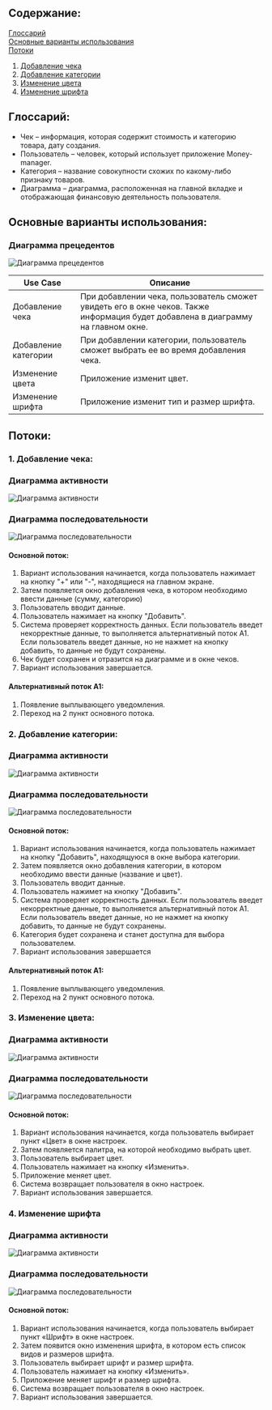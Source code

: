 ## Содержание: 

[Глоссарий](#Глоссарий) <br>
[Основные варианты использования](#1) <br>
[Потоки](#2) <br>
1. [Добавление чека](#3) <br>
2. [Добавление категории](#4) <br>
3. [Изменение цвета](#5) <br>
4. [Изменение шрифта](#6) <br>


## Глоссарий: <a name="Глоссарий"> </a>

<ul> 
  <li> Чек – информация, которая содержит стоимость и категорию товара, дату создания. </li>
  <li> Пользователь – человек, который использует приложение Money-manager. </li>
  <li> Категория – название совокупности схожих по какому-либо признаку товаров. </li>
  <li> Диаграмма – диаграмма, расположенная на главной вкладке и отображающая финансовую деятельность пользователя. </li>
 </ul>
 
## Основные варианты использования: <a name="1"> </a>
### Диаграмма прецедентов
![Диаграмма прецедентов](https://github.com/DanaKlimova/Money-Manager/blob/master/UML/Use%20Case.jpg)

|Use Case| Описание | 
|--|--| 
|Добавление чека | При добавлении чека, пользователь сможет увидеть его в окне чеков. Также информация будет добавлена в диаграмму на главном окне. | 
|Добавление категории | При добавлении категории, пользователь сможет выбрать ее во время добавления чека.|
|Изменение цвета | Приложение изменит цвет.|
|Изменение шрифта| Приложение изменит тип и размер шрифта.|


## Потоки: <a name="2"> </a>

### 1. Добавление чека: <a name="3"> </a>
### Диаграмма активности
![Диаграмма активности](https://github.com/DanaKlimova/Money-Manager/blob/master/UML/Activity/Activity_add_cash_vaucher.jpg)
### Диаграмма последовательности
![Диаграмма последовательности](https://github.com/DanaKlimova/Money-Manager/blob/master/UML/Sequence/Sequence_add_cash_vaucher.jpg)

#### Основной поток:
<ul>
  <li type="1">Вариант использования начинается, когда пользователь нажимает на кнопку "+" или "-", находящиеся на главном экране.</li> 
  <li type="1"> Затем появляется окно добавления чека, в котором необходимо ввести данные (сумму, категорию)</li> 
  <li type="1">Пользователь вводит данные.</li>
  <li type="1">Пользователь нажимает на кнопку "Добавить". </li>
  <li type="1">Система проверяет корректность данных. Если пользователь введет некорректные данные, то выполняется альтернативный поток А1. Если пользователь введет данные, но не нажмет на кнопку добавить, то данные не будут сохранены.</li>
  <li type="1">Чек будет сохранен и отразится на диаграмме и в окне чеков. </li>
  <li type="1">Вариант использования завершается.</li>
</ul>

#### Альтернативный поток А1:

<ul>
  <li type="1">Появление выплывающего уведомления.</li>
  <li type="1">Переход на 2 пункт основного потока.</li>
</ul>

### 2. Добавление категории: <a name="4"> </a>
### Диаграмма активности
![Диаграмма активности](https://github.com/DanaKlimova/Money-Manager/blob/master/UML/Activity/Activity_add_category.jpg)
### Диаграмма последовательности
![Диаграмма последовательности](https://github.com/DanaKlimova/Money-Manager/blob/master/UML/Sequence/Sequence_add_category.jpg)

#### Основной поток:

<ul>
  <li type="1">Вариант использования начинается, когда пользователь нажимает на кнопку "Добавить", находящуюся в окне выбора категории.</li>
  <li type="1">Затем появляется окно добавления категории, в котором необходимо ввести данные (название и цвет).</li>
  <li type="1"> Пользователь вводит данные.</li>
  <li type="1">Пользователь нажимет на кнопку "Добавить". </li>
  <li type="1">Система проверяет корректность данных. Если пользователь введет некорректные данные, то выполняется альтернативный поток А1. Если пользователь введет данные, но не нажмет на кнопку добавить, то данные не будут сохранены.</li>
  <li type="1">Категория будет сохранена и станет доступна для выбора пользователем. </li>
  <li type="1">Вариант использования завершается</li>
</ul>

#### Альтернативный поток А1:

<ul>
  <li type="1">Появление выплывающего уведомления.</li>
  <li type="1">Переход на 2 пункт основного потока.</li>
</ul>

### 3. Изменение цвета: <a name="5"> </a>
### Диаграмма активности
![Диаграмма активности](https://github.com/DanaKlimova/Money-Manager/blob/master/UML/Activity/Activity_change_color.jpg)
### Диаграмма последовательности
![Диаграмма последовательности](https://github.com/DanaKlimova/Money-Manager/blob/master/UML/Sequence/Sequence_change_color.jpg)

#### Основной поток:

<ul>
  <li type="1">Вариант использования начинается, когда пользователь выбирает пункт «Цвет» в окне настроек.</li>
  <li type="1">Затем появляется палитра, на которой необходимо выбрать цвет.</li>
  <li type="1">Пользователь выбирает цвет. </li> 
  <li type="1">Пользователь нажимает на кнопку «Изменить».</li>
  <li type="1">Приложение меняет цвет.</li>
  <li type="1">Система возвращает пользователя в окно настроек.</li>
  <li type="1">Вариант использования завершается.</li>
</ul>

### 4. Изменение шрифта <a name="6"> </a>
### Диаграмма активности
![Диаграмма активности](https://github.com/DanaKlimova/Money-Manager/blob/master/UML/Activity/Activity_change_font.jpg)
### Диаграмма последовательности
![Диаграмма последовательности](https://github.com/DanaKlimova/Money-Manager/blob/master/UML/Sequence/Sequence_change_font.jpg)

#### Основной поток:

<ul>
  <li type="1">Вариант использования начинается, когда пользователь выбирает пункт «Шрифт» в окне настроек.</li>
  <li type="1">Затем появится окно изменения шрифта, в котором есть список видов и размеров шрифта.</li>
  <li type="1">Пользователь выбирает шрифт и размер шрифта. </li>
  <li type="1">Пользователь нажимает на кнопку «Изменить».</li>
  <li type="1">Приложение меняет шрифт и размер шрифта.</li>
  <li type="1">Система возвращает пользователя в окно настроек.</li>
  <li type="1">Вариант использования завершается.</li>
</ul>
